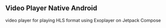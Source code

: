 ## Video Player Native Android
video player for playing HLS format using Exoplayer on Jetpack Compose
